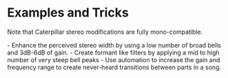 # Examples and Tricks

Note that Caterpillar stereo modifications are fully mono-compatible.

<div class="block bg-dark-1">
- Enhance the perceived stereo width by using a low number of broad bells and 3dB-6dB of gain.
- Create formant like filters by applying a mid to high number of very steep bell peaks
- Use automation to increase the gain and frequency range to create never-heard transitions between parts in a song. 
</div>

<div class="pb"></div>
